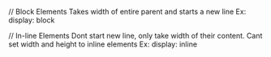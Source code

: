 // Block Elements
Takes width of entire parent and starts a new line
Ex: display: block

// In-line Elements
Dont start new line, only take width of their content.
Cant set width and height to inline elements
Ex: display: inline
